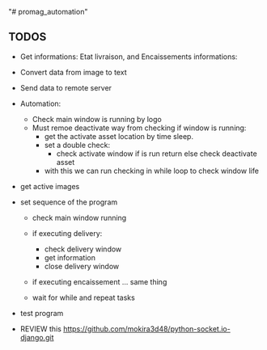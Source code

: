 "# promag_automation"

## TODOS

- Get informations: Etat livraison, and Encaissements informations:

- Convert data from image to text

- Send data to remote server

- Automation:
  - Check main window is running by logo
  - Must remoe deactivate way from checking if window is running:
    - get the activate asset location by time sleep.
    - set a double check:
      - check activate window if is run return else check deactivate asset
    - with this we can run checking in while loop to check window life


- get active images 
- set sequence of the program
  - check main window running
  - if executing delivery:
      - check delivery window
      - get information
      - close delivery window
  - if executing encaissement ... same thing

  - wait for while and repeat tasks
- test program

- REVIEW this https://github.com/mokira3d48/python-socket.io-django.git
